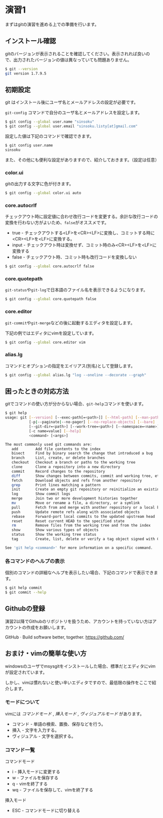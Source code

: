 # 演習1

まずはgitの演習を進める上での準備を行います。

## インストール確認

gitのバージョンが表示されることを確認してください。表示されれば良いので、出力されたバージョンの値は異なっていても問題ありません。

```bash
$ git --version
git version 1.7.9.5
```

## 初期設定

git はインストール後にユーザ名とメールアドレスの設定が必要です。

`git-config` コマンドで自分のユーザ名とメールアドレスを設定します。

```bash
$ git config --global user.name "sinsoku"
$ git config --global user.email "sinsoku.listy[at]gmail.com"
```

設定した値は下記のコマンドで確認できます。
```bash
$ git config user.name
sinsoku
```

また、その他にも便利な設定がありますので、紹介しておきます。（設定は任意）

### color.ui
gitの出力する文字に色が付きます。

```bash
$ git config --global color.ui auto
```

### core.autocrlf
チェックアウト時に設定値に合わせ改行コードを変更する。余計な改行コードの変換を行わない方がよいため、`false`がオススメです。

* true - チェックアウトする\<LF\>を\<CR\>\<LF\>に変換し、コミットする時に\<CR\>\<LF\>を\<LF\>に変換する。
* input - チェックアウト時は変換せず、コミット時のみ\<CR\>\<LF\>を\<LF\>に変換する
* false - チェックアウト時、コミット時も改行コードを変換しない

```bash
$ git config --global core.autocrlf false
```

### core.quotepath

`git-status`や`git-log`で日本語のファイル名を表示できるようになります。

```bash
$ git config --global core.quotepath false
```

### core.editor

`git-commit`や`git-merge`などの後に起動するエディタを設定します。

下記の例ではエディタにvimを設定しています。

```bash
$ git config --global core.editor vim
```

### alias.lg

コマンドとオプションの指定をエイリアス(別名)として登録します。

```bash
$ git config --global alias.lg "log --oneline --decorate --graph"
```

## 困ったときの対応方法

gitでコマンドの使い方が分からない場合、`git-help`コマンドを使います。

```bash
$ git help
usage: git [--version] [--exec-path[=<path>]] [--html-path] [--man-path] [--info-path]
           [-p|--paginate|--no-pager] [--no-replace-objects] [--bare]
           [--git-dir=<path>] [--work-tree=<path>] [--namespace=<name>]
           [-c name=value] [--help]
           <command> [<args>]

The most commonly used git commands are:
   add        Add file contents to the index
   bisect     Find by binary search the change that introduced a bug
   branch     List, create, or delete branches
   checkout   Checkout a branch or paths to the working tree
   clone      Clone a repository into a new directory
   commit     Record changes to the repository
   diff       Show changes between commits, commit and working tree, etc
   fetch      Download objects and refs from another repository
   grep       Print lines matching a pattern
   init       Create an empty git repository or reinitialize an existing one
   log        Show commit logs
   merge      Join two or more development histories together
   mv         Move or rename a file, a directory, or a symlink
   pull       Fetch from and merge with another repository or a local branch
   push       Update remote refs along with associated objects
   rebase     Forward-port local commits to the updated upstream head
   reset      Reset current HEAD to the specified state
   rm         Remove files from the working tree and from the index
   show       Show various types of objects
   status     Show the working tree status
   tag        Create, list, delete or verify a tag object signed with GPG

See 'git help <command>' for more information on a specific command.
```

### 各コマンドのヘルプの表示

個別のコマンドの詳細なヘルプを表示したい場合、下記のコマンドで表示できます。

```bash
$ git help commit
$ git commit --help
```

## Githubの登録

演習2以降でGithubのリポジトリを扱うため、アカウントを持っていない方はアカウントの作成をお願いします。

GitHub · Build software better, together. https://github.com/

## おまけ・vimの簡単な使い方

windowsのユーザでmsysgitをインストールした場合、標準だとエディタにvimが設定されています。

しかし、vimは慣れないと使い辛いエディタですので、最低限の操作をここで紹介します。

### モードについて

vimには *コマンドモード* , *挿入モード* , *ヴィジュアルモード* があります。

* コマンド - 単語の検索、置換、保存などを行う。
* 挿入 - 文字を入力する。
* ヴィジュアル - 文字を選択する。

### コマンド一覧

コマンドモード

* i - 挿入モードに変更する
* w - ファイルを保存する
* q - vimを終了する
* wq - ファイルを保存して、vimを終了する

挿入モード

* ESC - コマンドモードに切り替える
